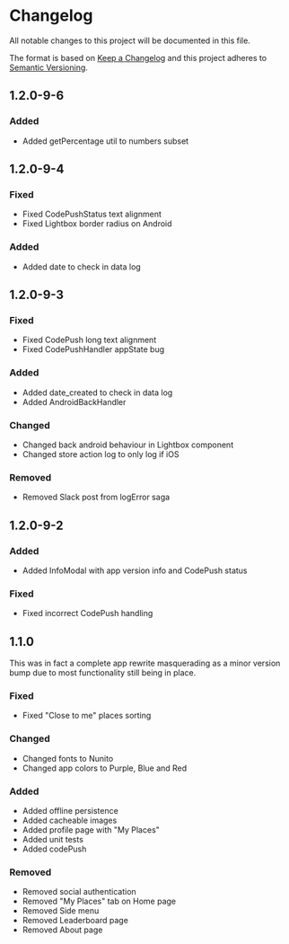 # Changelog

All notable changes to this project will be documented in this file.

The format is based on [Keep a Changelog](http://keepachangelog.com/en/1.0.0/)
and this project adheres to [Semantic Versioning](http://semver.org/spec/v2.0.0.html).

## 1.2.0-9-6

### Added

- Added getPercentage util to numbers subset

## 1.2.0-9-4

### Fixed

- Fixed CodePushStatus text alignment
- Fixed Lightbox border radius on Android

### Added

- Added date to check in data log

## 1.2.0-9-3

### Fixed

- Fixed CodePush long text alignment
- Fixed CodePushHandler appState bug

### Added

- Added date_created to check in data log
- Added AndroidBackHandler

### Changed

- Changed back android behaviour in Lightbox component
- Changed store action log to only log if iOS

### Removed

- Removed Slack post from logError saga

## 1.2.0-9-2

### Added

- Added InfoModal with app version info and CodePush status

### Fixed

- Fixed incorrect CodePush handling

## 1.1.0

This was in fact a complete app rewrite masquerading as a minor version bump due to most functionality still being in place.

### Fixed

- Fixed "Close to me" places sorting

### Changed

- Changed fonts to Nunito
- Changed app colors to Purple, Blue and Red

### Added

- Added offline persistence
- Added cacheable images
- Added profile page with "My Places"
- Added unit tests
- Added codePush

### Removed

- Removed social authentication
- Removed "My Places" tab on Home page
- Removed Side menu
- Removed Leaderboard page
- Removed About page
